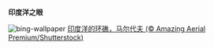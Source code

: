 
**印度洋之眼**

![bing-wallpaper](https://www.bing.com/th?id=OHR.MaldivesAtolls_ZH-CN1365670653_1920x1080.jpg)
[印度洋的环礁，马尔代夫 (© Amazing Aerial Premium/Shutterstock)](https://www.bing.com/search?q=%E9%A9%AC%E5%B0%94%E4%BB%A3%E5%A4%AB&amp;form=hpcapt&amp;mkt=zh-cn)
  